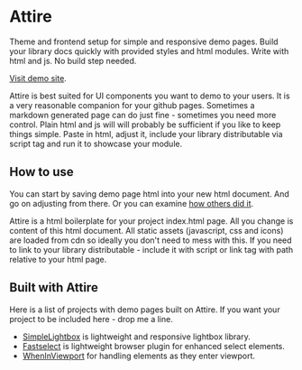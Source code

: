 # Attire
Theme and frontend setup for simple and responsive demo pages. Build your library docs quickly with provided styles and html modules.
Write with html and js. No build step needed.

[Visit demo site](http://dbrekalo.github.io/attire/).

Attire is best suited for UI components you want to demo to your users. It is a very reasonable companion for your github pages.
Sometimes a markdown generated page can do just fine - sometimes you need more control.
Plain html and js will will probably be sufficient if you like to keep things simple.
Paste in html, adjust it, include your library distributable via script tag and run it to showcase your module.

## How to use
You can start by saving demo page html into your new html document. And go on adjusting from there.
Or you can examine [how others did it](#section-built-with-attire).

Attire is a html boilerplate for your project index.html page. All you change is content of this html document.
All static assets (javascript, css and icons) are loaded from cdn so ideally you don't need to mess with this. If you need to link to your
library distributable - include it with script or link tag with path relative to your html page.

## Built with Attire
Here is a list of projects with demo pages built on Attire. If you want your project to be included here - drop me a line.

* [SimpleLightbox](http://dbrekalo.github.io/simpleLightbox/) is lightweight and responsive lightbox library.
* [Fastselect](https://github.com/dbrekalo/fastselect) is lightweight browser plugin for enhanced select elements.
* [WhenInViewport](https://github.com/dbrekalo/whenInViewport) for handling elements as they enter viewport.